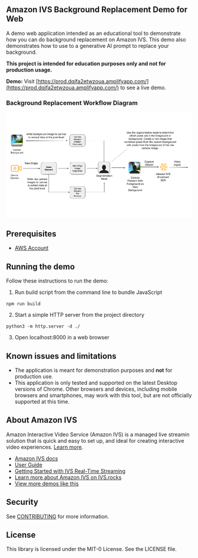 ## Amazon IVS Background Replacement Demo for Web

A demo web application intended as an educational tool to demonstrate how you can do background replacement on Amazon IVS. This demo also demonstrates how to use to a generative AI prompt to replace your background.

**This project is intended for education purposes only and not for production usage.**

**Demo:** Visit [https://prod.dqjfa2etwzoua.amplifyapp.com/](https://prod.dqjfa2etwzoua.amplifyapp.com/) to see a live demo.

### Background Replacement Workflow Diagram

<img src="background-replacement-workflow-diagram.png" alt="A diagram showing how background replacement is done in this demo web application." />

## Prerequisites

- [AWS Account](https://docs.aws.amazon.com/ivs/latest/LowLatencyUserGuide/getting-started-create-account.html)

## Running the demo

Follow these instructions to run the demo:

1. Run build script from the command line to bundle JavaScript

```
npm run build
```

2. Start a simple HTTP server from the project directory

```
python3 -m http.server -d ./
```

3. Open localhost:8000 in a web browser

## Known issues and limitations

- The application is meant for demonstration purposes and **not** for production use.
- This application is only tested and supported on the latest Desktop versions of Chrome. Other browsers and devices, including mobile browsers and smartphones, may work with this tool, but are not officially supported at this time.

## About Amazon IVS

Amazon Interactive Video Service (Amazon IVS) is a managed live streamin solution that is quick and easy to set up, and ideal for creating interactive video experiences. [Learn more](https://aws.amazon.com/ivs/).

- [Amazon IVS docs](https://docs.aws.amazon.com/ivs/)
- [User Guide](https://docs.aws.amazon.com/ivs/latest/RealTimeUserGuide/what-is.html)
- [Getting Started with IVS Real-Time Streaming](https://docs.aws.amazon.com/ivs/latest/RealTimeUserGuide/getting-started.html)
- [Learn more about Amazon IVS on IVS.rocks](https://ivs.rocks/)
- [View more demos like this](https://ivs.rocks/examples)

## Security

See [CONTRIBUTING](CONTRIBUTING.md#security-issue-notifications) for more information.

## License

This library is licensed under the MIT-0 License. See the LICENSE file.
